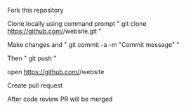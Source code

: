 Fork this repository 

Clone locally using command prompt " git clone https://github.com/<github username>/website.git " 
  
Make changes and " git commit -a -m "Commit message" " 

Then " git push " 

open https://github.com/<github username>/website 

Create pull request

After code review PR will be merged 
  

